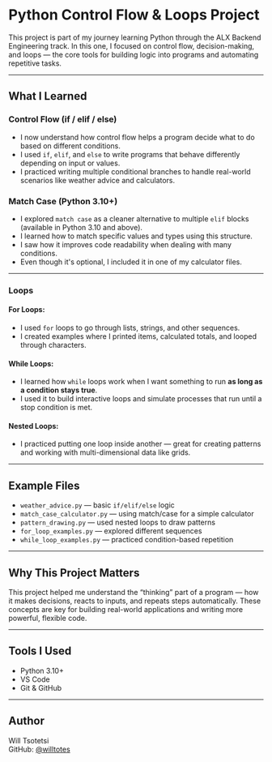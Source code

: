 # Python Control Flow & Loops Project

This project is part of my journey learning Python through the ALX Backend Engineering track. In this one, I focused on control flow, decision-making, and loops — the core tools for building logic into programs and automating repetitive tasks.

---

## What I Learned

### Control Flow (if / elif / else)

- I now understand how control flow helps a program decide what to do based on different conditions.
- I used `if`, `elif`, and `else` to write programs that behave differently depending on input or values.
- I practiced writing multiple conditional branches to handle real-world scenarios like weather advice and calculators.

### Match Case (Python 3.10+)

- I explored `match case` as a cleaner alternative to multiple `elif` blocks (available in Python 3.10 and above).
- I learned how to match specific values and types using this structure.
- I saw how it improves code readability when dealing with many conditions.
- Even though it's optional, I included it in one of my calculator files.

---

### Loops

#### For Loops:
- I used `for` loops to go through lists, strings, and other sequences.
- I created examples where I printed items, calculated totals, and looped through characters.

#### While Loops:
- I learned how `while` loops work when I want something to run **as long as a condition stays true**.
- I used it to build interactive loops and simulate processes that run until a stop condition is met.

#### Nested Loops:
- I practiced putting one loop inside another — great for creating patterns and working with multi-dimensional data like grids.

---

## Example Files

- `weather_advice.py` — basic `if/elif/else` logic
- `match_case_calculator.py` — using match/case for a simple calculator
- `pattern_drawing.py` — used nested loops to draw patterns
- `for_loop_examples.py` — explored different sequences
- `while_loop_examples.py` — practiced condition-based repetition

---

## Why This Project Matters

This project helped me understand the “thinking” part of a program — how it makes decisions, reacts to inputs, and repeats steps automatically. These concepts are key for building real-world applications and writing more powerful, flexible code.

---

## Tools I Used

- Python 3.10+
- VS Code
- Git & GitHub

---

## Author

Will Tsotetsi  
GitHub: [@willtotes](https://github.com/willtotes)
